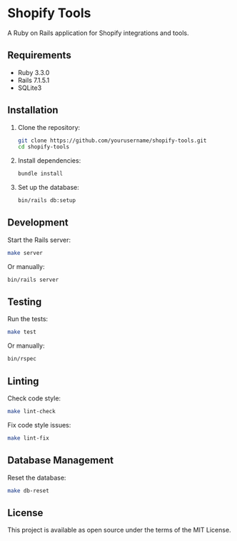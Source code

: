 # Shopify Tools

A Ruby on Rails application for Shopify integrations and tools.

## Requirements

* Ruby 3.3.0
* Rails 7.1.5.1
* SQLite3

## Installation

1. Clone the repository:
   ```bash
   git clone https://github.com/yourusername/shopify-tools.git
   cd shopify-tools
   ```

2. Install dependencies:
   ```bash
   bundle install
   ```

3. Set up the database:
   ```bash
   bin/rails db:setup
   ```

## Development

Start the Rails server:
```bash
make server
```

Or manually:
```bash
bin/rails server
```

## Testing

Run the tests:
```bash
make test
```

Or manually:
```bash
bin/rspec
```

## Linting

Check code style:
```bash
make lint-check
```

Fix code style issues:
```bash
make lint-fix
```

## Database Management

Reset the database:
```bash
make db-reset
```

## License

This project is available as open source under the terms of the MIT License.
